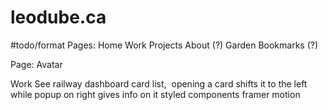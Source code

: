 # leodube.ca
#todo/format
Pages:
Home
Work
Projects
About (?)
Garden
Bookmarks (?)

Page:
Avatar

  

Work
See railway dashboard
card list, 
opening a card shifts it to the left while popup on right gives info on it
styled components
framer motion